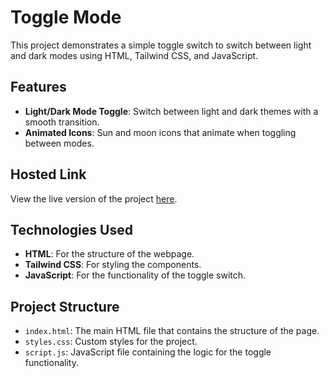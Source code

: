 # Toggle Mode

This project demonstrates a simple toggle switch to switch between light and dark modes using HTML, Tailwind CSS, and JavaScript.

## Features

- **Light/Dark Mode Toggle**: Switch between light and dark themes with a smooth transition.
- **Animated Icons**: Sun and moon icons that animate when toggling between modes.

## Hosted Link

View the live version of the project [here](https://praveen-toggle-dark-mode.netlify.app/).

## Technologies Used

- **HTML**: For the structure of the webpage.
- **Tailwind CSS**: For styling the components.
- **JavaScript**: For the functionality of the toggle switch.

## Project Structure

- `index.html`: The main HTML file that contains the structure of the page.
- `styles.css`: Custom styles for the project.
- `script.js`: JavaScript file containing the logic for the toggle functionality.
